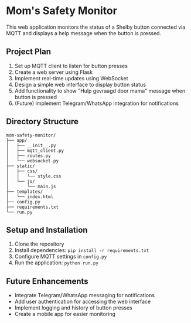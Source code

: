 # Mom's Safety Monitor

This web application monitors the status of a Shelby button connected via MQTT and displays a help message when the button is pressed.

## Project Plan

1. Set up MQTT client to listen for button presses
2. Create a web server using Flask
3. Implement real-time updates using WebSocket
4. Design a simple web interface to display button status
5. Add functionality to show "Hulp gevraagd door mama" message when button is pressed
6. (Future) Implement Telegram/WhatsApp integration for notifications

## Directory Structure

```
mom-safety-monitor/
├── app/
│   ├── __init__.py
│   ├── mqtt_client.py
│   ├── routes.py
│   └── websocket.py
├── static/
│   ├── css/
│   │   └── style.css
│   └── js/
│       └── main.js
├── templates/
│   └── index.html
├── config.py
├── requirements.txt
└── run.py
```

## Setup and Installation

1. Clone the repository
2. Install dependencies: `pip install -r requirements.txt`
3. Configure MQTT settings in `config.py`
4. Run the application: `python run.py`

## Future Enhancements

- Integrate Telegram/WhatsApp messaging for notifications
- Add user authentication for accessing the web interface
- Implement logging and history of button presses
- Create a mobile app for easier monitoring
